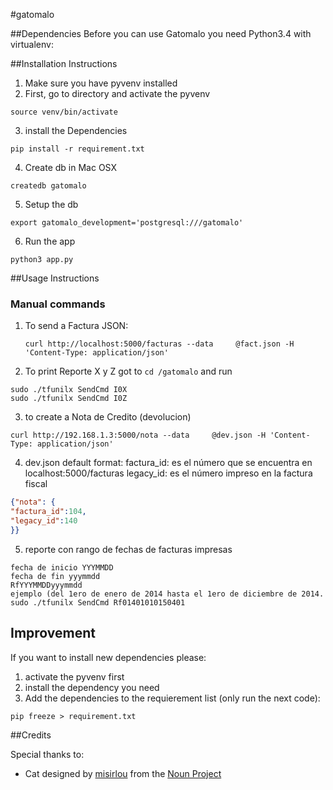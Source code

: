 #gatomalo

##Dependencies
Before you can use Gatomalo you need Python3.4 with virtualenv:


##Installation Instructions
1. Make sure you have pyvenv installed
2. First, go to directory and activate the pyvenv
```
source venv/bin/activate
```
3. install the Dependencies
```
pip install -r requirement.txt
```
4. Create db in Mac OSX
```
createdb gatomalo
```
5. Setup the db
```
export gatomalo_development='postgresql:///gatomalo'
```
6. Run the app
```
python3 app.py
```

##Usage Instructions
### Manual commands

1. To send a Factura JSON:
      ```
      curl http://localhost:5000/facturas --data     @fact.json -H 'Content-Type: application/json'
      ```

2. To print Reporte X y Z
  got to `cd /gatomalo` and run 
  ```
  sudo ./tfunilx SendCmd I0X
  sudo ./tfunilx SendCmd I0Z
  ```
3. to create a Nota de Credito (devolucion)
```
curl http://192.168.1.3:5000/nota --data     @dev.json -H 'Content-Type: application/json'
```
4. dev.json default format:
factura_id: es el número que se encuentra en localhost:5000/facturas
legacy_id: es el número impreso en la factura fiscal
```json
{"nota": {
"factura_id":104,
"legacy_id":140
}}
```
5. reporte con rango de fechas de facturas impresas
```
fecha de inicio YYYMMDD
fecha de fin yyymmdd
RfYYYMMDDyyymmdd
ejemplo (del 1ero de enero de 2014 hasta el 1ero de diciembre de 2014.
sudo ./tfunilx SendCmd Rf01401010150401
```

## Improvement
If you want to install new dependencies please:

1. activate the pyvenv first
2. install the dependency you need
3. Add the dependencies to the requierement list (only run the next code):
```
pip freeze > requirement.txt
```
##Credits

Special thanks to:
- Cat designed by <a href="http://www.thenounproject.com/misirlou">misirlou</a> from the <a href="http://www.thenounproject.com">Noun Project</a>
